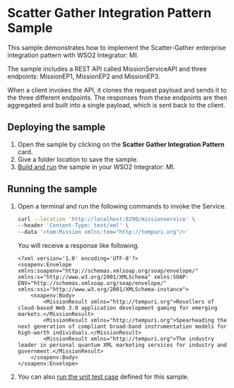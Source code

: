 # Scatter Gather Integration Pattern Sample

This sample demonstrates how to implement the Scatter-Gather enterprise integration pattern with WSO2 Integrator: MI.

The sample includes a REST API called MissionServiceAPI and three endpoints: MissionEP1, MissionEP2 and MissionEP3.

When a client invokes the API, it clones the request payload and sends it to the three different endpoints. The responses from these endpoints are then aggregated and built into a single payload, which is sent back to the client.

## Deploying the sample

1.  Open the sample by clicking on the **Scatter Gather Integration Pattern** card.
2.  Give a folder location to save the sample.
3.  [Build and run]({{base_path}}/develop/deploy-artifacts#build-and-run) the sample in your WSO2 Integrator: MI.

## Running the sample

1.  Open a terminal and run the following commands to invoke the Service.

    ```bash
    curl --location 'http://localhost:8290/missionservice' \
    --header 'Content-Type: text/xml' \
    --data '<tem:Mission xmlns:tem="http://tempuri.org"/>' 
    ```

    You will receive a response like following.

    ```
    <?xml version='1.0' encoding='UTF-8'?>
    <soapenv:Envelope xmlns:soapenv="http://schemas.xmlsoap.org/soap/envelope/" xmlns:s="http://www.w3.org/2001/XMLSchema" xmlns:SOAP-ENV="http://schemas.xmlsoap.org/soap/envelope/" xmlns:xsi="http://www.w3.org/2001/XMLSchema-instance">
        <soapenv:Body>
            <MissionResult xmlns="http://tempuri.org">Resellers of cloud-based Web 3.0 application development gaming for emerging markets.</MissionResult>
            <MissionResult xmlns="http://tempuri.org">Spearheading the next generation of compliant broad-band instrumentation models for high-worth individuals.</MissionResult>
            <MissionResult xmlns="http://tempuri.org">The industry leader in personal quantum XML marketing services for industry and government.</MissionResult>
        </soapenv:Body>
    </soapenv:Envelope>
    ```

2.  You can also [run the unit test case]({{base_path}}/develop/creating-unit-test-suite/#run-unit-test-suite) defined for this sample.
